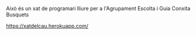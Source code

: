 Això és un xat de programari lliure per a l'Agrupament Escolta i Guia Conxita Busquets

https://xatdelcau.herokuapp.com/
